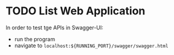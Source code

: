 # TODO List Web Application

In order to test tge APIs in Swagger-UI:

* run the program
* navigate to `localhost:${RUNNING_PORT}/swagger/swagger.html`
